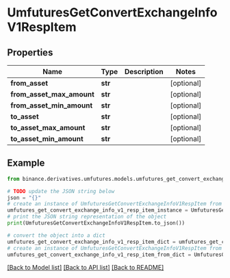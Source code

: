 # UmfuturesGetConvertExchangeInfoV1RespItem


## Properties

Name | Type | Description | Notes
------------ | ------------- | ------------- | -------------
**from_asset** | **str** |  | [optional] 
**from_asset_max_amount** | **str** |  | [optional] 
**from_asset_min_amount** | **str** |  | [optional] 
**to_asset** | **str** |  | [optional] 
**to_asset_max_amount** | **str** |  | [optional] 
**to_asset_min_amount** | **str** |  | [optional] 

## Example

```python
from binance.derivatives.umfutures.models.umfutures_get_convert_exchange_info_v1_resp_item import UmfuturesGetConvertExchangeInfoV1RespItem

# TODO update the JSON string below
json = "{}"
# create an instance of UmfuturesGetConvertExchangeInfoV1RespItem from a JSON string
umfutures_get_convert_exchange_info_v1_resp_item_instance = UmfuturesGetConvertExchangeInfoV1RespItem.from_json(json)
# print the JSON string representation of the object
print(UmfuturesGetConvertExchangeInfoV1RespItem.to_json())

# convert the object into a dict
umfutures_get_convert_exchange_info_v1_resp_item_dict = umfutures_get_convert_exchange_info_v1_resp_item_instance.to_dict()
# create an instance of UmfuturesGetConvertExchangeInfoV1RespItem from a dict
umfutures_get_convert_exchange_info_v1_resp_item_from_dict = UmfuturesGetConvertExchangeInfoV1RespItem.from_dict(umfutures_get_convert_exchange_info_v1_resp_item_dict)
```
[[Back to Model list]](../README.md#documentation-for-models) [[Back to API list]](../README.md#documentation-for-api-endpoints) [[Back to README]](../README.md)


